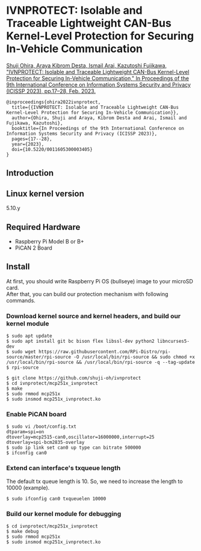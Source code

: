 # IVNPROTECT: Isolable and Traceable Lightweight CAN-Bus Kernel-Level Protection for Securing In-Vehicle Communication

[Shuji Ohira, Araya Kibrom Desta, Ismail Arai, Kazutoshi Fujikawa, "IVNPROTECT: Isolable and Traceable Lightweight CAN-Bus Kernel-Level Protection for Securing In-Vehicle Communication," In Proceedings of the 9th International Conference on Information Systems Security and Privacy (ICISSP 2023), pp.17–28, Feb. 2023.](https://www.insticc.org/Primoris/Resources/PaperPdf.ashx?idPaper=pbpYnzK0ovw=)

```
@inproceedings{ohira2022ivnprotect,
  title={{IVNPROTECT: Isolable and Traceable Lightweight CAN-Bus Kernel-Level Protection for Securing In-Vehicle Communication}},
  author={Ohira, Shuji and Araya, Kibrom Desta and Arai, Ismail and Fujikawa, Kazutoshi},
  booktitle={In Proceedings of the 9th International Conference on Information Systems Security and Privacy (ICISSP 2023)},
  pages={17--28},
  year={2023},
  doi={10.5220/0011605300003405}
}
```

## Introduction  

## Linux kernel version  

5.10.y  

## Required Hardware  

* Raspberry Pi Model B or B+  
* PiCAN 2 Board  

## Install  
At first, you should write Raspberry Pi OS (bullseye) image to your microSD card.  
After that, you can build our protection mechanism with following commands.

### Download kernel source and kernel headers, and build our kernel module
```
$ sudo apt update  
$ sudo apt install git bc bison flex libssl-dev python2 libncurses5-dev  
$ sudo wget https://raw.githubusercontent.com/RPi-Distro/rpi-source/master/rpi-source -O /usr/local/bin/rpi-source && sudo chmod +x /usr/local/bin/rpi-source && /usr/local/bin/rpi-source -q --tag-update  
$ rpi-source  
  
$ git clone https://github.com/shuji-oh/ivnprotect  
$ cd ivnprotect/mcp251x_ivnprotect  
$ make  
$ sudo rmmod mcp251x  
$ sudo insmod mcp251x_ivnprotect.ko  
```

### Enable PiCAN board
```
$ sudo vi /boot/config.txt  
dtparam=spi=on  
dtoverlay=mcp2515-can0,oscillator=16000000,interrupt=25  
dtoverlay=spi-bcm2835-overlay  
$ sudo ip link set can0 up type can bitrate 500000  
$ ifconfig can0  
```

### Extend can interface's txqueue length
The default tx queue length is 10. So, we need to increase the length to 10000 (example).  
```
$ sudo ifconfig can0 txqueuelen 10000  
```

### Build our kernel module for debugging
```
$ cd ivnprotect/mcp251x_ivnprotect  
$ make debug  
$ sudo rmmod mcp251x  
$ sudo insmod mcp251x_ivnprotect.ko  
```



